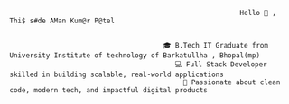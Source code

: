                                                              Hello 👋 , Thi$ s#de AMan Kum@r P@tel


                                          🎓 B.Tech IT Graduate from University Institute of technology of Barkatullha , Bhopal(mp)
                                             💻 Full Stack Developer skilled in building scalable, real-world applications
                                               🚀 Passionate about clean code, modern tech, and impactful digital products
<!--
**patelaaman/patelaaman** is a ✨ _special_ ✨ repository because its `README.md` (this file) appears on your GitHub profile.

Here are some ideas to get you started:

- 🔭 I’m currently working on ...
- 🌱 I’m currently learning ...
- 👯 I’m looking to collaborate on ...
- 🤔 I’m looking for help with ...
- 💬 Ask me about ...
- 📫 How to reach me: ...
- 😄 Pronouns: ...
- ⚡ Fun fact: ...
-->
